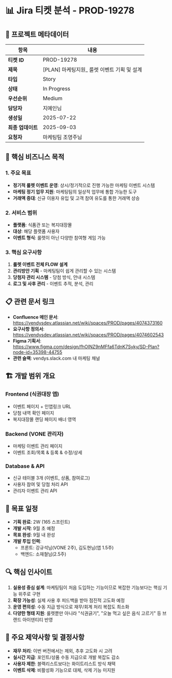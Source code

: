 # 📊 Jira 티켓 분석 - PROD-19278

## 🎯 프로젝트 메타데이터

| 항목 | 내용 |
|------|------|
| **티켓 ID** | PROD-19278 |
| **제목** | [PLAN] 마케팅지원_ 룰렛 이벤트 기획 및 설계 |
| **타입** | Story |
| **상태** | In Progress |
| **우선순위** | Medium |
| **담당자** | 지예인님 |
| **생성일** | 2025-07-22 |
| **최종 업데이트** | 2025-09-03 |
| **요청자** | 마케팅팀 조영주님 |

## 🎪 핵심 비즈니스 목적

### 1. 주요 목표
- **정기적 룰렛 이벤트 운영**: 상시/정기적으로 진행 가능한 마케팅 이벤트 시스템
- **마케팅 정기 업무 지원**: 마케팅팀의 일상적 업무에 통합 가능한 도구
- **거래액 증대**: 신규 이용자 유입 및 고객 참여 유도를 통한 거래액 상승

### 2. 서비스 범위
- **플랫폼**: 식품관 또는 복지대장몰
- **대상**: 해당 플랫폼 사용자
- **이벤트 형식**: 룰렛이 아닌 다양한 참여형 게임 가능

### 3. 핵심 요구사항
1. **룰렛 이벤트 전체 FLOW 설계**
2. **관리방안 기획** - 마케팅팀이 쉽게 관리할 수 있는 시스템
3. **당첨자 관리 시스템** - 당첨 방식, 안내 시스템
4. **로그 및 사후 관리** - 이벤트 추적, 분석, 관리

## 📋 관련 문서 링크

- **Confluence 메인 문서**: https://vendysdev.atlassian.net/wiki/spaces/PROD/pages/4074373160
- **요구사항 정의서**: https://vendysdev.atlassian.net/wiki/spaces/PROD/pages/4074602543
- **Figma 기획서**: https://www.figma.com/design/fhOINZ9nMFfa6TdnK7Syky/SD-Plan?node-id=35398-44755
- **관련 슬랙**: vendys.slack.com 내 마케팅 채널

## 🏗️ 개발 범위 개요

### Frontend (식권대장 앱)
- 이벤트 페이지 + 인앱링크 URL
- 당첨 내역 확인 페이지
- 복지대장몰 랜딩 페이지 배너 영역

### Backend (VONE 관리자)
- 마케팅 이벤트 관리 페이지
- 이벤트 조회/목록 & 등록 & 수정/상세

### Database & API
- 신규 테이블 3개 (이벤트, 상품, 참여로그)
- 사용자 참여 및 당첨 처리 API
- 관리자 이벤트 관리 API

## 📅 목표 일정

- **기획 완료**: 2W (165 스프린트)
- **개발 시작**: 9월 초 예정
- **목표 완성**: 9월 내 완성
- **개발 투입 인력**:
  - 프론트: 강규석님(VONE 2주), 김도현님(앱 1.5주)
  - 백엔드: 소재철님(2.5주)

## 🔍 핵심 인사이트

1. **실용성 중심 설계**: 마케팅팀이 처음 도입하는 기능이므로 복잡한 기능보다는 핵심 기능 위주로 구현
2. **확장 가능성**: 실제 사용 후 피드백을 받아 점진적 고도화 예정
3. **운영 편의성**: 수동 지급 방식으로 재무/회계 처리 복잡도 최소화
4. **다양한 형태 지원**: 룰렛뿐만 아니라 "식권긁기", "오늘 먹고 싶은 음식 고르기" 등 브랜드 아이덴티티 반영

## 🚨 주요 제약사항 및 결정사항

- **재무 처리**: 이번 버전에서는 제외, 추후 고도화 시 고려
- **실시간 지급**: 포인트/상품 수동 지급으로 개발 복잡도 감소
- **사용자 제한**: 블랙리스트보다는 화이트리스트 방식 채택
- **이벤트 삭제**: 비활성화 기능으로 대체, 삭제 기능 미지원